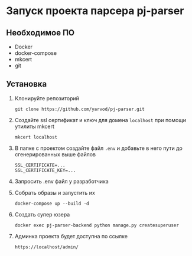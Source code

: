 # Запуск проекта парсера pj-parser

## Необходимое ПО
* Docker
* docker-compose
* mkcert
* git

## Установка
1. Клонируйте репозиторий 
    ```
    git clone https://github.com/yarvod/pj-parser.git
    ```
2. Создайте ssl сертификат и ключ для домена `localhost` при помощи утилиты mkcert
    ```
    mkcert localhost
    ```
3. В папке с проектом создайте файл `.env` и добавьте в него пути до сгенерированных выше файлов
    ```
    SSL_CERTIFICATE=...
    SSL_CERTIFICATE_KEY=...
    ```
4. Запросить .env файл у разработчика

5. Собрать образы и запустить их 
    ```
    docker-compose up --build -d
    ```
6. Создать супер юзера
   ```
   docker exec pj-parser-backend python manage.py createsuperuser
   ```
   
8. Админка проекта будет доступна по ссылке
    ```
    https://localhost/admin/
    ```
   
